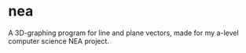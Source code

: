# nea
A 3D-graphing program for line and plane vectors, made for my a-level computer science NEA project. 
